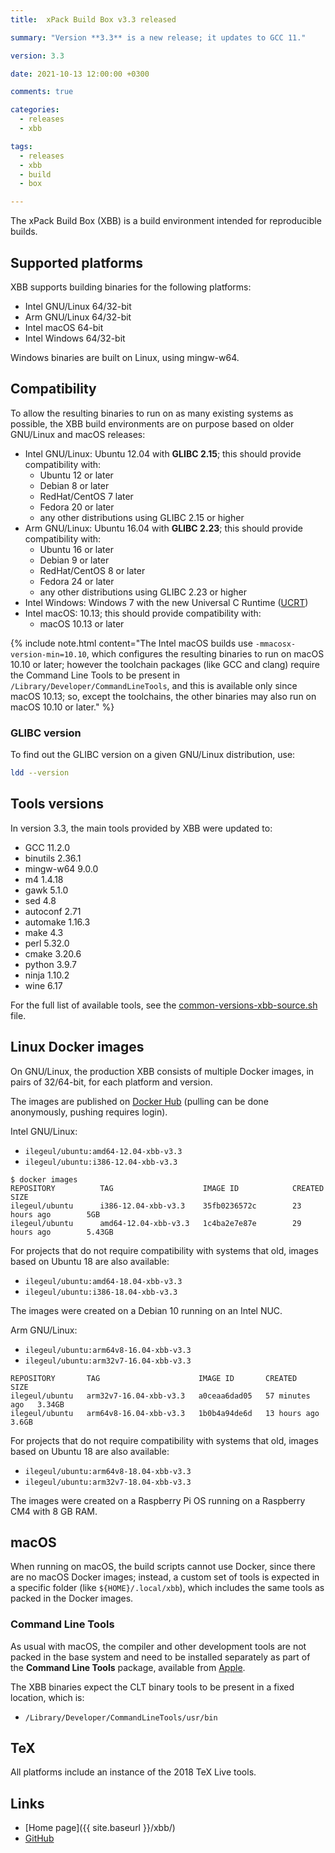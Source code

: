 ```yaml
---
title:  xPack Build Box v3.3 released

summary: "Version **3.3** is a new release; it updates to GCC 11."

version: 3.3

date: 2021-10-13 12:00:00 +0300

comments: true

categories:
  - releases
  - xbb

tags:
  - releases
  - xbb
  - build
  - box

---
```


The xPack Build Box (XBB) is a build environment intended for reproducible builds.

## Supported platforms

XBB supports building binaries for the following platforms:

- Intel GNU/Linux 64/32-bit
- Arm GNU/Linux 64/32-bit
- Intel macOS 64-bit
- Intel Windows 64/32-bit

Windows binaries are built on Linux, using mingw-w64.

## Compatibility

To allow the resulting binaries to run on as many existing systems
as possible, the XBB build environments are on purpose based on older
GNU/Linux and macOS releases:

- Intel GNU/Linux: Ubuntu 12.04 with **GLIBC 2.15**; this should provide compatibility with:
  - Ubuntu 12 or later
  - Debian 8 or later
  - RedHat/CentOS 7 later
  - Fedora 20 or later
  - any other distributions using GLIBC 2.15 or higher
- Arm GNU/Linux: Ubuntu 16.04 with **GLIBC 2.23**; this should provide compatibility with:
  - Ubuntu 16 or later
  - Debian 9 or later
  - RedHat/CentOS 8 or later
  - Fedora 24 or later
  - any other distributions using GLIBC 2.23 or higher
- Intel Windows: Windows 7 with the new Universal C Runtime
  ([UCRT](https://support.microsoft.com/en-us/topic/update-for-universal-c-runtime-in-windows-c0514201-7fe6-95a3-b0a5-287930f3560c))
- Intel macOS: 10.13; this should provide compatibility with:
  - macOS 10.13 or later

{% include note.html content="The Intel macOS builds
use `-mmacosx-version-min=10.10`, which configures the resulting
binaries to run on macOS 10.10 or later; however the toolchain packages
(like GCC and clang) require the Command Line Tools to be present in
`/Library/Developer/CommandLineTools`, and this is available only since
macOS 10.13; so, except the toolchains, the other binaries may also
run on macOS 10.10 or later." %}

### GLIBC version

To find out the GLIBC version on a given GNU/Linux distribution, use:

```sh
ldd --version
```

## Tools versions

In version 3.3, the main tools provided by XBB were updated to:

- GCC 11.2.0
- binutils 2.36.1
- mingw-w64 9.0.0
- m4 1.4.18
- gawk 5.1.0
- sed 4.8
- autoconf 2.71
- automake 1.16.3
- make 4.3
- perl 5.32.0
- cmake 3.20.6
- python 3.9.7
- ninja 1.10.2
- wine 6.17

For the full list of available tools, see the
[common-versions-xbb-source.sh](https://github.com/xpack/xpack-build-box/blob/master/helper/common-versions-xbb-source.sh) file.

## Linux Docker images

On GNU/Linux, the production XBB consists of multiple Docker images,
in pairs of 32/64-bit, for each platform and version.

The images are published on
[Docker Hub](https://hub.docker.com/repository/docker/ilegeul/ubuntu)
(pulling can be done anonymously, pushing requires login).

Intel GNU/Linux:

- `ilegeul/ubuntu:amd64-12.04-xbb-v3.3`
- `ilegeul/ubuntu:i386-12.04-xbb-v3.3`

```console
$ docker images
REPOSITORY          TAG                    IMAGE ID            CREATED             SIZE
ilegeul/ubuntu      i386-12.04-xbb-v3.3    35fb0236572c        23 hours ago        5GB
ilegeul/ubuntu      amd64-12.04-xbb-v3.3   1c4ba2e7e87e        29 hours ago        5.43GB
```

For projects that do not require compatibility with systems that old,
images based on Ubuntu 18 are also available:

- `ilegeul/ubuntu:amd64-18.04-xbb-v3.3`
- `ilegeul/ubuntu:i386-18.04-xbb-v3.3`

The images were created on a Debian 10
running on an Intel NUC.

Arm GNU/Linux:

- `ilegeul/ubuntu:arm64v8-16.04-xbb-v3.3`
- `ilegeul/ubuntu:arm32v7-16.04-xbb-v3.3`

```console
REPOSITORY       TAG                      IMAGE ID       CREATED          SIZE
ilegeul/ubuntu   arm32v7-16.04-xbb-v3.3   a0ceaa6dad05   57 minutes ago   3.34GB
ilegeul/ubuntu   arm64v8-16.04-xbb-v3.3   1b0b4a94de6d   13 hours ago     3.6GB
```

For projects that do not require compatibility with systems that old,
images based on Ubuntu 18 are also available:

- `ilegeul/ubuntu:arm64v8-18.04-xbb-v3.3`
- `ilegeul/ubuntu:arm32v7-18.04-xbb-v3.3`

The images were created on a Raspberry Pi OS
running on a Raspberry CM4 with 8 GB RAM.

## macOS

When running on macOS, the build scripts cannot use Docker, since there
are no macOS Docker images; instead,
a custom set of tools is expected in a specific folder
(like `${HOME}/.local/xbb`),
which includes the same tools as packed in the Docker images.

### Command Line Tools

As usual with macOS, the compiler and other development tools are not
packed in the base system and need to be installed separately as part of the
**Command Line Tools** package, available from
[Apple](https://developer.apple.com).

The XBB binaries expect the CLT binary tools to be present in a
fixed location, which is:

- `/Library/Developer/CommandLineTools/usr/bin`

## TeX

All platforms include an instance of the 2018 TeX Live tools.

## Links

- [Home page]({{ site.baseurl }}/xbb/)
- [GitHub](https://github.com/xpack/xpack-build-box/)
